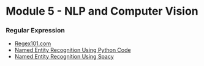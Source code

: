 # Module 5 - NLP and Computer Vision 

### Regular Expression 

- [Regex101.com](https://regex101.com/)
- [Named Entity Recognition Using Python Code]() 
- [Named Entity Recognition Using Spacy]()